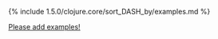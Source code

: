 {% include 1.5.0/clojure.core/sort_DASH_by/examples.md %}

[Please add examples!](https://github.com/arrdem/grimoire/edit/master/_includes/1.6.0/clojure.core/sort_DASH_by/examples.md)
